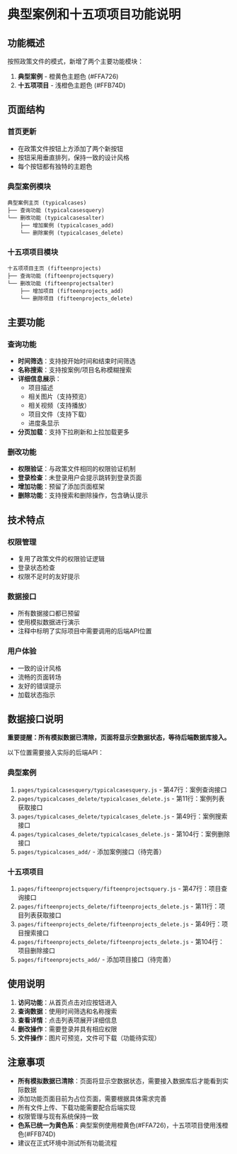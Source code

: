 # 典型案例和十五项项目功能说明

## 功能概述

按照政策文件的模式，新增了两个主要功能模块：
1. **典型案例** - 橙黄色主题色 (#FFA726)
2. **十五项项目** - 浅橙色主题色 (#FFB74D)

## 页面结构

### 首页更新
- 在政策文件按钮上方添加了两个新按钮
- 按钮采用垂直排列，保持一致的设计风格
- 每个按钮都有独特的主题色

### 典型案例模块
```
典型案例主页 (typicalcases)
├── 查询功能 (typicalcasesquery)
└── 删改功能 (typicalcasesalter)
    ├── 增加案例 (typicalcases_add)
    └── 删除案例 (typicalcases_delete)
```

### 十五项项目模块
```
十五项项目主页 (fifteenprojects)
├── 查询功能 (fifteenprojectsquery)
└── 删改功能 (fifteenprojectsalter)
    ├── 增加项目 (fifteenprojects_add)
    └── 删除项目 (fifteenprojects_delete)
```

## 主要功能

### 查询功能
- **时间筛选**：支持按开始时间和结束时间筛选
- **名称搜索**：支持按案例/项目名称模糊搜索
- **详细信息展示**：
  - 项目描述
  - 相关图片（支持预览）
  - 相关视频（支持播放）
  - 项目文件（支持下载）
  - 进度条显示
- **分页加载**：支持下拉刷新和上拉加载更多

### 删改功能
- **权限验证**：与政策文件相同的权限验证机制
- **登录检查**：未登录用户会提示跳转到登录页面
- **增加功能**：预留了添加页面框架
- **删除功能**：支持搜索和删除操作，包含确认提示

## 技术特点

### 权限管理
- 复用了政策文件的权限验证逻辑
- 登录状态检查
- 权限不足时的友好提示

### 数据接口
- 所有数据接口都已预留
- 使用模拟数据进行演示
- 注释中标明了实际项目中需要调用的后端API位置

### 用户体验
- 一致的设计风格
- 流畅的页面转场
- 友好的错误提示
- 加载状态指示

## 数据接口说明

**重要提醒：所有模拟数据已清除，页面将显示空数据状态，等待后端数据库接入。**

以下位置需要接入实际的后端API：

### 典型案例
1. `pages/typicalcasesquery/typicalcasesquery.js` - 第47行：案例查询接口
2. `pages/typicalcases_delete/typicalcases_delete.js` - 第11行：案例列表获取接口
3. `pages/typicalcases_delete/typicalcases_delete.js` - 第49行：案例搜索接口
4. `pages/typicalcases_delete/typicalcases_delete.js` - 第104行：案例删除接口
5. `pages/typicalcases_add/` - 添加案例接口（待完善）

### 十五项项目
1. `pages/fifteenprojectsquery/fifteenprojectsquery.js` - 第47行：项目查询接口
2. `pages/fifteenprojects_delete/fifteenprojects_delete.js` - 第11行：项目列表获取接口
3. `pages/fifteenprojects_delete/fifteenprojects_delete.js` - 第49行：项目搜索接口
4. `pages/fifteenprojects_delete/fifteenprojects_delete.js` - 第104行：项目删除接口
5. `pages/fifteenprojects_add/` - 添加项目接口（待完善）

## 使用说明

1. **访问功能**：从首页点击对应按钮进入
2. **查询数据**：使用时间筛选和名称搜索
3. **查看详情**：点击列表项展开详细信息
4. **删改操作**：需要登录并具有相应权限
5. **文件操作**：图片可预览，文件可下载（功能待实现）

## 注意事项

- **所有模拟数据已清除**：页面将显示空数据状态，需要接入数据库后才能看到实际数据
- 添加功能页面目前为占位页面，需要根据具体需求完善
- 所有文件上传、下载功能需要配合后端实现
- 权限管理与现有系统保持一致
- **色系已统一为黄色系**：典型案例使用橙黄色(#FFA726)，十五项项目使用浅橙色(#FFB74D)
- 建议在正式环境中测试所有功能流程

